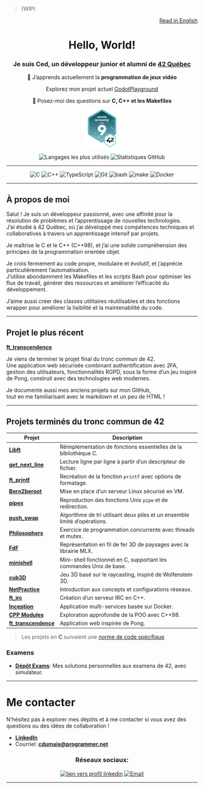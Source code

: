 > (WIP)

<div align="right">

[Read in English](./README.md)

</div>

<!-- Fiche de personnage

🧙‍♂️ Classe: Mage-codeur du shell 
🌀 Sous-classe: Scribe Makefilien, artisan des dimensions vidéoludiques, technomancien du noyau 

🪄 Compétences:  
  🔹 Forge de Scripts – Façonne des incantations Bash aux lignes runiques.  
  🔹 Alchimie du Flux – Transmute l'entropie en séquences ritualisées.  
  🔹 Glyphes Automates – Trace des rites `.sh` pour dissiper l’ennui et invoquer l’ordre.  
  🔹 Murmures aux Daemons – S’adresse aux processus de l’ombre. Parfois, ils répondent.

🎒 Inventaire:  
  🔸 Makefile d’obsidienne (+1 en stabilité mentale)  
  🔸 Talisman shell (lié à `~/bin`)  
  🔸 Fragment crypté de `.bash_history`  
  🔸 Rêveries non compilées d’un monde en deux dimensions  
  🔸 Cartographies fracturées et singularités gravitationnelles  
  🔸 Grimoire ancien du 42ème peuple (`Codex du Tronc Commun de cdumais`)  

📜 Quêtes en cours:  
  ★ Réécrire les Anciens Rituels (annotés cette fois, par prudence)  
  ★ Archiver les Projets Défunts avant dissipation complète  
  ★ Décrypter le Tableau Caché des Invocations d’Emploi de Sysadminia  
  ★ Apprivoiser les entités d’entrée des royaumes ludiques multi-dimensionnels  
  ★ Dompter les entités d’entrée des plans multidimensionnels ludiques  

🐞 Anomalies connues:  
  ✦ Invoque parfois `rm -rf` avec une témérité inquiétante  
  ✦ Persiste à sanctifier chaque script via le contrôle de versions  
  ✦ Converse avec les daemons du fond sans égard pour le plan physique  
  ✦ Entasse des terminaux en spirale jusqu’à saturation de la mémoire  
  ✦ Revêt un heaume auditif pour conjurer les ondes dissonantes  
  ✦ Réagit vivement aux perturbations sonores ; malus de proximité permanent  
-->

<div align="center">

# Hello, World!

### Je suis Ced, un développeur junior et alumni de [42 Québec](https://www.42quebec.com)

🌱 J’apprends actuellement la **programmation de jeux vidéo**

Explorez mon projet actuel [GodotPlayground](https://github.com/SaydRomey/GodotPlayground)

💬 Posez-moi des questions sur **C, C++ et les Makefiles**

<!-- Badges Credly -->

<!--
[![My Badge](./assets/42-cursus-junior-developer-level-9.png)](https://www.credly.com/badges/dce5ba28-a041-4f79-bad6-19be6ea74746/public_url)
-->

<p align="center">
  <a href="https://www.credly.com/badges/dce5ba28-a041-4f79-bad6-19be6ea74746/public_url">
    <img src="./assets/42-cursus-junior-developer-level-9.png" alt="Badge Junior Developer du cursus 42" width="100"/>
  </a>
</p>

<!-- Statistiques GitHub -->
<img src="https://github-readme-stats.vercel.app/api/top-langs/?username=SaydRomey&layout=compact&theme=tokyonight&card_width=400" alt="Langages les plus utilisés" height="170"/>
<img src="https://github-readme-stats.vercel.app/api?username=SaydRomey&show_icons=true&theme=tokyonight" alt="Statistiques GitHub" height="170"/>

</div>

---

<div align="center">
  
![C](https://img.shields.io/badge/C-00599C?style=for-the-badge&logo=c&logoColor=white)
![C++](https://img.shields.io/badge/C%2B%2B-00599C?style=for-the-badge&logo=c%2B%2B&logoColor=white)
![TypeScript](https://img.shields.io/badge/typescript-%23007ACC.svg?style=for-the-badge&logo=typescript&logoColor=white)
![Git](https://img.shields.io/badge/GIT-E44C30?style=for-the-badge&logo=git&logoColor=white)
![bash](https://img.shields.io/badge/GNU%20Bash-4EAA25?style=for-the-badge&logo=GNU%20Bash&logoColor=white)
![make](https://img.shields.io/badge/Make-6D00CC.svg?style=for-the-badge&logo=Make&logoColor=white)
![Docker](https://img.shields.io/badge/Docker-2CA5E0?style=for-the-badge&logo=docker&logoColor=white)

</div>

---

## À propos de moi

Salut ! Je suis un développeur passionné, avec une affinité pour la résolution de problèmes et l’apprentissage de nouvelles technologies.  
J’ai étudié à 42 Québec, où j’ai développé mes compétences techniques et collaboratives à travers un apprentissage intensif par projets.

Je maîtrise le C et le C++ (C++98), et j’ai une solide compréhension des principes de la programmation orientée objet.

Je crois fermement au code propre, modulaire et évolutif, et j’apprécie particulièrement l’automatisation.  
J’utilise abondamment les Makefiles et les scripts Bash pour optimiser les flux de travail, générer des ressources et améliorer l’efficacité du développement.

J’aime aussi créer des classes utilitaires réutilisables et des fonctions wrapper pour améliorer la lisibilité et la maintenabilité du code.

---

## Projet le plus récent
**[ft_transcendence](https://github.com/SaydRomey/ft_transcendence)**

Je viens de terminer le projet final du tronc commun de 42.  
Une application web sécurisée combinant authentification avec 2FA, gestion des utilisateurs, fonctionnalités RGPD, sous la forme d’un jeu inspiré de Pong, construit avec des technologies web modernes.

Je documente aussi mes anciens projets sur mon GitHub,  
tout en me familiarisant avec le markdown et un peu de HTML !

---

## Projets terminés du tronc commun de 42

| Projet | Description |
|---------|------------|
| **[Libft](https://github.com/SaydRomey/libft)** | Réimplémentation de fonctions essentielles de la bibliothèque C. |
| **[get_next_line](https://github.com/SaydRomey/get_next_line)** | Lecture ligne par ligne à partir d’un descripteur de fichier. |
| **[ft_printf](https://github.com/SaydRomey/ft_printf)** | Recréation de la fonction `printf` avec options de formatage. |
| **[Born2beroot](https://github.com/SaydRomey/B2BR)** | Mise en place d’un serveur Linux sécurisé en VM. |
| **[pipex](https://github.com/SaydRomey/pipex)** | 	Reproduction des fonctions Unix `pipe` et de redirection. |
| **[push_swap](https://github.com/SaydRomey/push_swap)** | Algorithme de tri utilisant deux piles et un ensemble limité d’opérations. |
| **[Philosophers](https://github.com/SaydRomey/Philosopher)** | Exercice de programmation concurrente avec threads et mutex. |
| **[FdF](https://github.com/SaydRomey/FdF)** | Représentation en fil de fer 3D de paysages avec la librairie MLX. |
| **[minishell](https://github.com/SaydRomey/Minishell)** | Mini-shell fonctionnel en C, supportant les commandes Unix de base. |
| **[cub3D](https://github.com/SaydRomey/cub3D)** | Jeu 3D basé sur le raycasting, inspiré de Wolfenstein 3D. |
| **[NetPractice](https://github.com/SaydRomey/netpractice)** | Introduction aux concepts et configurations réseaux. |
| **[ft_irc](https://github.com/SaydRomey/ft_irc)** | Création d’un serveur IRC en C++. |
| **[Inception](https://github.com/SaydRomey/inception)** | Application multi-services basée sur Docker. |
| **[CPP Modules](https://github.com/SaydRomey/CPP)** | Exploration approfondie de la POO avec C++98. |
| **[ft_transcendence](https://github.com/SaydRomey/ft_transcendence)** | Application web inspirée de Pong. |

> Les projets en **C** suivaient une [norme de code spécifique](https://github.com/SaydRomey/42_ressources/blob/main/pdf/norm_en_v4.pdf)

### Examens
- **[Dépôt Exams](https://github.com/SaydRomey/exams)**: Mes solutions personnelles aux examens de 42, avec simulateur.

---

# Me contacter
N’hésitez pas à explorer mes dépôts et à me contacter si vous avez des questions ou des idées de collaboration !

- **[LinkedIn](https://www.linkedin.com/in/cedericdumais)**
- Courriel: **cdumais@programmer.net**

<h3 align="center">Réseaux sociaux:</h3>
<p align="center">
  <a href="https://www.linkedin.com/in/cedericdumais" target="blank"><img align="center" src="https://raw.githubusercontent.com/rahuldkjain/github-profile-readme-generator/master/src/images/icons/Social/linked-in-alt.svg" alt="lien vers profil linkedin" height="30" width="40" /></a>
  <a href="mailto:cdumais@programmer.net"><img align="center" src="https://upload.wikimedia.org/wikipedia/commons/4/4e/Gmail_Icon.png" alt="Email" height="30" width="40" /></a>
</p>

---
